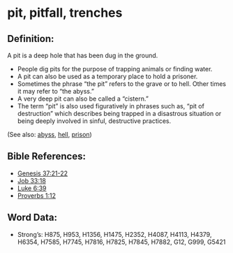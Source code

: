 # pit, pitfall, trenches

## Definition:

A pit is a deep hole that has been dug in the ground.

* People dig pits for the purpose of trapping animals or finding water.
* A pit can also be used as a temporary place to hold a prisoner.
* Sometimes the phrase “the pit” refers to the grave or to hell. Other times it may refer to “the abyss.”
* A very deep pit can also be called a “cistern.”
* The term “pit” is also used figuratively in phrases such as, “pit of destruction” which describes being trapped in a disastrous situation or being deeply involved in sinful, destructive practices.

(See also: [abyss](../other/abyss.md), [hell](../kt/hell.md), [prison](../other/prison.md))

## Bible References:

* [Genesis 37:21-22](rc://en/tn/help/gen/37/21)
* [Job 33:18](rc://en/tn/help/job/33/18)
* [Luke 6:39](rc://en/tn/help/luk/06/39)
* [Proverbs 1:12](rc://en/tn/help/pro/01/12)

## Word Data:

* Strong’s: H875, H953, H1356, H1475, H2352, H4087, H4113, H4379, H6354, H7585, H7745, H7816, H7825, H7845, H7882, G12, G999, G5421
